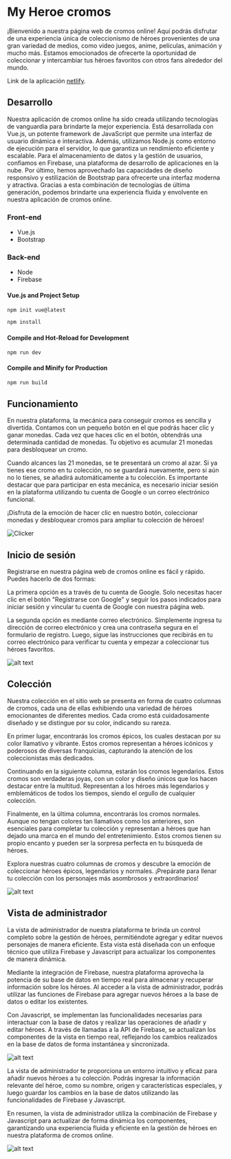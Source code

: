 # My Heroe cromos

¡Bienvenido a nuestra página web de cromos online! Aquí podrás disfrutar de una experiencia única de coleccionismo de héroes provenientes de una gran variedad de medios, como video juegos, anime, películas, animación y mucho más. Estamos emocionados de ofrecerte la oportunidad de coleccionar y intercambiar tus héroes favoritos con otros fans alrededor del mundo.

Link de la aplicación [netlify]([https://pages.github.com/](https://646508a512304011ef3ae3ba--zippy-cassata-e0b9ce.netlify.app)).

## Desarrollo

Nuestra aplicación de cromos online ha sido creada utilizando tecnologías de vanguardia para brindarte la mejor experiencia. Está desarrollada con Vue.js, un potente framework de JavaScript que permite una interfaz de usuario dinámica e interactiva. Además, utilizamos Node.js como entorno de ejecución para el servidor, lo que garantiza un rendimiento eficiente y escalable. Para el almacenamiento de datos y la gestión de usuarios, confiamos en Firebase, una plataforma de desarrollo de aplicaciones en la nube. Por último, hemos aprovechado las capacidades de diseño responsivo y estilización de Bootstrap para ofrecerte una interfaz moderna y atractiva. Gracias a esta combinación de tecnologías de última generación, podemos brindarte una experiencia fluida y envolvente en nuestra aplicación de cromos online.

### Front-end
- Vue.js
- Bootstrap

### Back-end
- Node
- Firebase

#### Vue.js and Project Setup

```sh
npm init vue@latest
```

```sh
npm install
```

#### Compile and Hot-Reload for Development

```sh
npm run dev
```

#### Compile and Minify for Production

```sh
npm run build
```

## Funcionamiento

En nuestra plataforma, la mecánica para conseguir cromos es sencilla y divertida. Contamos con un pequeño botón en el que podrás hacer clic y ganar monedas. Cada vez que haces clic en el botón, obtendrás una determinada cantidad de monedas. Tu objetivo es acumular 21 monedas para desbloquear un cromo.

Cuando alcances las 21 monedas, se te presentará un cromo al azar. Si ya tienes ese cromo en tu colección, no se guardará nuevamente, pero si aún no lo tienes, se añadirá automáticamente a tu colección. Es importante destacar que para participar en esta mecánica, es necesario iniciar sesión en la plataforma utilizando tu cuenta de Google o un correo electrónico funcional.

¡Disfruta de la emoción de hacer clic en nuestro botón, coleccionar monedas y desbloquear cromos para ampliar tu colección de héroes!

![Clicker](https://github.com/JorgeA-Z/cromos/blob/4818232698fd1572f35ba69b772dbd3716284148/Capturas/Clicker.png)

## Inicio de sesión

Registrarse en nuestra página web de cromos online es fácil y rápido. Puedes hacerlo de dos formas:

La primera opción es a través de tu cuenta de Google. Solo necesitas hacer clic en el botón "Registrarse con Google" y seguir los pasos indicados para iniciar sesión y vincular tu cuenta de Google con nuestra página web.

La segunda opción es mediante correo electrónico. Simplemente ingresa tu dirección de correo electrónico y crea una contraseña segura en el formulario de registro. Luego, sigue las instrucciones que recibirás en tu correo electrónico para verificar tu cuenta y empezar a coleccionar tus héroes favoritos.

![alt text](https://github.com/JorgeA-Z/cromos/blob/4818232698fd1572f35ba69b772dbd3716284148/Capturas/Login.png)

## Colección

Nuestra colección en el sitio web se presenta en forma de cuatro columnas de cromos, cada una de ellas exhibiendo una variedad de héroes emocionantes de diferentes medios. Cada cromo está cuidadosamente diseñado y se distingue por su color, indicando su rareza.

En primer lugar, encontrarás los cromos épicos, los cuales destacan por su color llamativo y vibrante. Estos cromos representan a héroes icónicos y poderosos de diversas franquicias, capturando la atención de los coleccionistas más dedicados.

Continuando en la siguiente columna, estarán los cromos legendarios. Estos cromos son verdaderas joyas, con un color y diseño únicos que los hacen destacar entre la multitud. Representan a los héroes más legendarios y emblemáticos de todos los tiempos, siendo el orgullo de cualquier colección.

Finalmente, en la última columna, encontrarás los cromos normales. Aunque no tengan colores tan llamativos como los anteriores, son esenciales para completar tu colección y representan a héroes que han dejado una marca en el mundo del entretenimiento. Estos cromos tienen su propio encanto y pueden ser la sorpresa perfecta en tu búsqueda de héroes.

Explora nuestras cuatro columnas de cromos y descubre la emoción de coleccionar héroes épicos, legendarios y normales. ¡Prepárate para llenar tu colección con los personajes más asombrosos y extraordinarios!

![alt text](https://github.com/JorgeA-Z/cromos/blob/4818232698fd1572f35ba69b772dbd3716284148/Capturas/Coleccion.png)

## Vista de administrador

La vista de administrador de nuestra plataforma te brinda un control completo sobre la gestión de héroes, permitiéndote agregar y editar nuevos personajes de manera eficiente. Esta vista está diseñada con un enfoque técnico que utiliza Firebase y Javascript para actualizar los componentes de manera dinámica.

Mediante la integración de Firebase, nuestra plataforma aprovecha la potencia de su base de datos en tiempo real para almacenar y recuperar información sobre los héroes. Al acceder a la vista de administrador, podrás utilizar las funciones de Firebase para agregar nuevos héroes a la base de datos o editar los existentes.

Con Javascript, se implementan las funcionalidades necesarias para interactuar con la base de datos y realizar las operaciones de añadir y editar héroes. A través de llamadas a la API de Firebase, se actualizan los componentes de la vista en tiempo real, reflejando los cambios realizados en la base de datos de forma instantánea y sincronizada.

![alt text](https://github.com/JorgeA-Z/cromos/blob/4818232698fd1572f35ba69b772dbd3716284148/Capturas/List.png)

La vista de administrador te proporciona un entorno intuitivo y eficaz para añadir nuevos héroes a tu colección. Podrás ingresar la información relevante del héroe, como su nombre, origen y características especiales, y luego guardar los cambios en la base de datos utilizando las funcionalidades de Firebase y Javascript.

En resumen, la vista de administrador utiliza la combinación de Firebase y Javascript para actualizar de forma dinámica los componentes, garantizando una experiencia fluida y eficiente en la gestión de héroes en nuestra plataforma de cromos online.

![alt text](https://github.com/JorgeA-Z/cromos/blob/4818232698fd1572f35ba69b772dbd3716284148/Capturas/Add.png)
